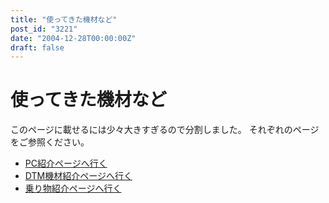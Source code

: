```yaml
---
title: "使ってきた機材など"
post_id: "3221"
date: "2004-12-28T00:00:00Z"
draft: false
---
```


# 使ってきた機材など

このページに載せるには少々大きすぎるので分割しました。 それぞれのページをご参照ください。 

  * [PC紹介ページへ行く](/category/goods?tag=pc)
  * [DTM機材紹介ページへ行く](/category/goods?tag=dtm)
  * [乗り物紹介ページへ行く](/category/goods?tag=vehicles)
